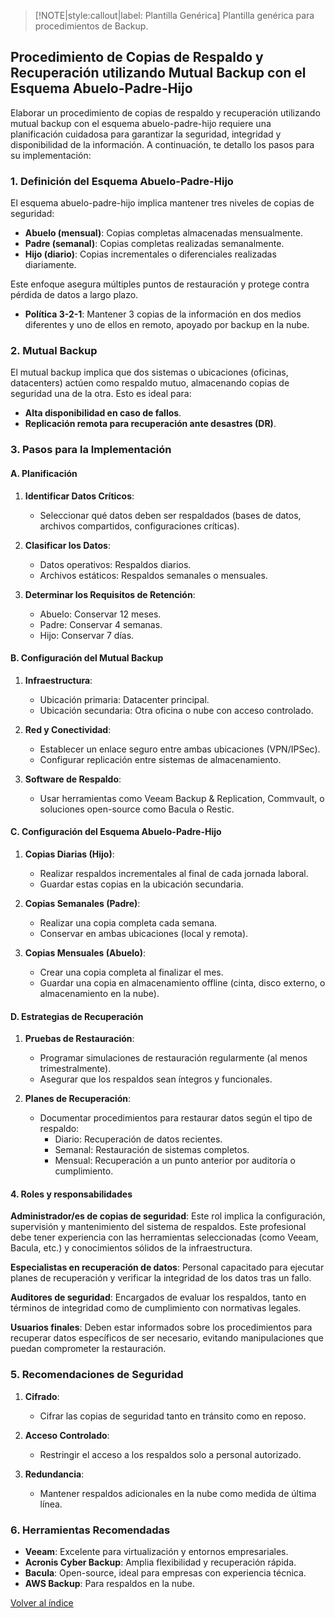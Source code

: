> [!NOTE|style:callout|label: Plantilla Genérica]
> Plantilla genérica para procedimientos de Backup.

## Procedimiento de Copias de Respaldo y Recuperación utilizando Mutual Backup con el Esquema Abuelo-Padre-Hijo <!-- {docsify-ignore} -->

Elaborar un procedimiento de copias de respaldo y recuperación utilizando mutual backup con el esquema abuelo-padre-hijo requiere una planificación cuidadosa para garantizar la seguridad, integridad y disponibilidad de la información. A continuación, te detallo los pasos para su implementación:

### 1. Definición del Esquema Abuelo-Padre-Hijo

El esquema abuelo-padre-hijo implica mantener tres niveles de copias de seguridad:

- **Abuelo (mensual)**: Copias completas almacenadas mensualmente.
- **Padre (semanal)**: Copias completas realizadas semanalmente.
- **Hijo (diario)**: Copias incrementales o diferenciales realizadas diariamente.

Este enfoque asegura múltiples puntos de restauración y protege contra pérdida de datos a largo plazo.

- **Política 3-2-1**: Mantener 3 copias de la información en dos medios diferentes y uno de ellos en remoto, apoyado por backup en la nube.

### 2. Mutual Backup

El mutual backup implica que dos sistemas o ubicaciones (oficinas, datacenters) actúen como respaldo mutuo, almacenando copias de seguridad una de la otra. Esto es ideal para:

- **Alta disponibilidad en caso de fallos**.
- **Replicación remota para recuperación ante desastres (DR)**.

### 3. Pasos para la Implementación

#### A. Planificación

1. **Identificar Datos Críticos**:
   - Seleccionar qué datos deben ser respaldados (bases de datos, archivos compartidos, configuraciones críticas).

2. **Clasificar los Datos**:
   - Datos operativos: Respaldos diarios.
   - Archivos estáticos: Respaldos semanales o mensuales.

3. **Determinar los Requisitos de Retención**:
   - Abuelo: Conservar 12 meses.
   - Padre: Conservar 4 semanas.
   - Hijo: Conservar 7 días.

#### B. Configuración del Mutual Backup

1. **Infraestructura**:
   - Ubicación primaria: Datacenter principal.
   - Ubicación secundaria: Otra oficina o nube con acceso controlado.

2. **Red y Conectividad**:
   - Establecer un enlace seguro entre ambas ubicaciones (VPN/IPSec).
   - Configurar replicación entre sistemas de almacenamiento.

3. **Software de Respaldo**:
   - Usar herramientas como Veeam Backup & Replication, Commvault, o soluciones open-source como Bacula o Restic.

#### C. Configuración del Esquema Abuelo-Padre-Hijo

1. **Copias Diarias (Hijo)**:
   - Realizar respaldos incrementales al final de cada jornada laboral.
   - Guardar estas copias en la ubicación secundaria.

2. **Copias Semanales (Padre)**:
   - Realizar una copia completa cada semana.
   - Conservar en ambas ubicaciones (local y remota).

3. **Copias Mensuales (Abuelo)**:
   - Crear una copia completa al finalizar el mes.
   - Guardar una copia en almacenamiento offline (cinta, disco externo, o almacenamiento en la nube).

#### D. Estrategias de Recuperación

1. **Pruebas de Restauración**:
   - Programar simulaciones de restauración regularmente (al menos trimestralmente).
   - Asegurar que los respaldos sean íntegros y funcionales.

2. **Planes de Recuperación**:
   - Documentar procedimientos para restaurar datos según el tipo de respaldo:
     - Diario: Recuperación de datos recientes.
     - Semanal: Restauración de sistemas completos.
     - Mensual: Recuperación a un punto anterior por auditoría o cumplimiento.

#### 4. Roles y responsabilidades

**Administrador/es de copias de seguridad**: Este rol implica la configuración, supervisión y mantenimiento del sistema de respaldos. Este profesional debe tener experiencia con las herramientas seleccionadas (como Veeam, Bacula, etc.) y conocimientos sólidos de la infraestructura.

**Especialistas en recuperación de datos**: Personal capacitado para ejecutar planes de recuperación y verificar la integridad de los datos tras un fallo.

**Auditores de seguridad**: Encargados de evaluar los respaldos, tanto en términos de integridad como de cumplimiento con normativas legales.

**Usuarios finales**: Deben estar informados sobre los procedimientos para recuperar datos específicos de ser necesario, evitando manipulaciones que puedan comprometer la restauración.

### 5. Recomendaciones de Seguridad

1. **Cifrado**:
   - Cifrar las copias de seguridad tanto en tránsito como en reposo.

2. **Acceso Controlado**:
   - Restringir el acceso a los respaldos solo a personal autorizado.

3. **Redundancia**:
   - Mantener respaldos adicionales en la nube como medida de última línea.

### 6. Herramientas Recomendadas

- **Veeam**: Excelente para virtualización y entornos empresariales.
- **Acronis Cyber Backup**: Amplia flexibilidad y recuperación rápida.
- **Bacula**: Open-source, ideal para empresas con experiencia técnica.
- **AWS Backup**: Para respaldos en la nube.

<a href="https://pmoreno-rodriguez.github.io/opos_gsi/#/plantillas/indice.md">Volver al índice</a>